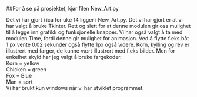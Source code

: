 ##For å se på prosjektet, kjør filen New_Art.py

Det vi har gjort i ica for uke 14 ligger i New_Art.py. Det vi har gjort er at vi har valgt å bruke Tkinter. Rett og slett for at denne modulen gir oss mulighet til å legge inn grafikk og funksjonelle knapper. Vi har også valgt å ta med modulen Time, fordi denne gir mulighet for animasjon. Ved å flytte f.eks båt 1 px vente 0.02 sekunder også flytte 1px også videre.
Korn, kylling og rev er illustrert med farger, de kunne vært illustrert med f.eks bilder. Men for enkelhet skyld har jeg valgt å bruke fargekoder. 
<br>
Korn = yellow<BR>
Chicken = green<BR>
Fox = Blue<br>
Man = sort<br>
Vi har brukt kun windows når vi har utviklet programmet. <br>

